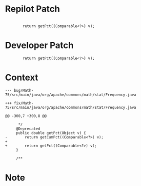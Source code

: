 # Repilot Patch

```

        return getPct((Comparable<?>) v);
```

# Developer Patch

```
        return getPct((Comparable<?>) v);
```

# Context

```
--- bug/Math-75/src/main/java/org/apache/commons/math/stat/Frequency.java

+++ fix/Math-75/src/main/java/org/apache/commons/math/stat/Frequency.java

@@ -300,7 +300,8 @@

      */
     @Deprecated
     public double getPct(Object v) {
-        return getCumPct((Comparable<?>) v);
+
+        return getPct((Comparable<?>) v);
     }
 
     /**
```

# Note

